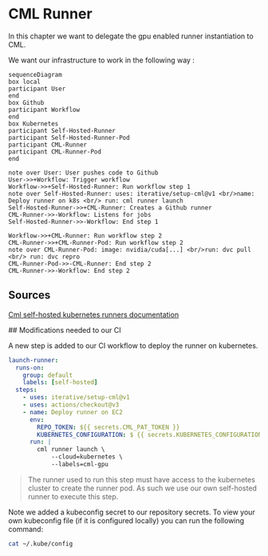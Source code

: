# CML Runner

In this chapter we want to delegate the gpu enabled runner instantiation to CML.

We want our infrastructure to work in the following way :

```mermaid
sequenceDiagram
box local
participant User
end
box Github
participant Workflow
end
box Kubernetes
participant Self-Hosted-Runner
participant Self-Hosted-Runner-Pod
participant CML-Runner
participant CML-Runner-Pod
end

note over User: User pushes code to Github
User->>+Workflow: Trigger workflow
Workflow->>+Self-Hosted-Runner: Run workflow step 1
note over Self-Hosted-Runner: uses: iterative/setup-cml@v1 <br/>name: Deploy runner on k8s <br/> run: cml runner launch
Self-Hosted-Runner->>+CML-Runner: Creates a Github runner
CML-Runner->>-Workflow: Listens for jobs
Self-Hosted-Runner->>-Workflow: End step 1

Workflow->>+CML-Runner: Run workflow step 2
CML-Runner->>+CML-Runner-Pod: Run workflow step 2
note over CML-Runner-Pod: image: nvidia/cuda[...] <br/>run: dvc pull <br/> run: dvc repro
CML-Runner-Pod->>-CML-Runner: End step 2
CML-Runner->>-Workflow: End step 2

```

## Sources

[Cml self-hosted kubernetes runners documentation](https://cml.dev/doc/self-hosted-runners?tab=Kubernetes)

## Modifications needed to our CI

A new step is added to our CI workflow to deploy the runner on kubernetes.

```yaml
launch-runner:
  runs-on:
    group: default
    labels: [self-hosted]
  steps:
    - uses: iterative/setup-cml@v1
    - uses: actions/checkout@v3
    - name: Deploy runner on EC2
      env:
        REPO_TOKEN: ${{ secrets.CML_PAT_TOKEN }}
        KUBERNETES_CONFIGURATION: $ {{ secrets.KUBERNETES_CONFIGURATION }}}
      run: |
        cml runner launch \
            --cloud=kubernetes \
            --labels=cml-gpu
```

> The runner used to run this step must have access to the kubernetes cluster to create the runner pod. As such we use our own self-hosted runner to execute this step.

Note we added a kubeconfig secret to our repository secrets. To view your own kubeconfig file (if it is configured locally) you can run the following command:

```bash
cat ~/.kube/config
```
